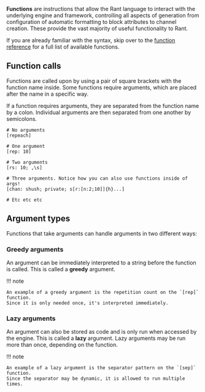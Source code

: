 **Functions** are instructions that allow the Rant language to interact with the underlying engine and framework,
controlling all aspects of generation from configuration of automatic formatting to block attributes to channel creation.
These provide the vast majority of useful functionality to Rant.

If you are already familiar with the syntax, skip over to the [function reference](/language/functions.md) for a full list of available functions.

## Function calls

Functions are called upon by using a pair of square brackets with the function name inside.
Some functions require arguments, which are placed after the name in a specific way.

If a function requires arguments, they are separated from the function name by a colon. Individual arguments are then separated from one another by semicolons.

```rant
# No arguments
[repeach]

# One argument
[rep: 10]

# Two arguments
[rs: 10; ,\s]

# Three arguments. Notice how you can also use functions inside of args!
[chan: shush; private; s[r:[n:2;10]]{h}...]

# Etc etc etc

```

## Argument types

Functions that take arguments can handle arguments in two different ways:

### Greedy arguments

An argument can be immediately interpreted to a string before the function is called. This is called a **greedy** argument.

!!! note

    An example of a greedy argument is the repetition count on the `[rep]` function.
    Since it is only needed once, it's interpreted immediately.

### Lazy arguments

An argument can also be stored as code and is only run when accessed by the engine. This is called a **lazy** argument.
Lazy arguments may be run more than once, depending on the function.

!!! note

    An example of a lazy argument is the separator pattern on the `[sep]` function.    
    Since the separator may be dynamic, it is allowed to run multiple times.
